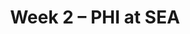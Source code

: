 ---
layout: game
title: Week 2 – PHI at SEA
season: 2001
game_id: 2001_02_PHI_SEA
away_team: PHI
home_team: SEA
---